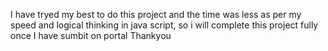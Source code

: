I have tryed my best to do this project and the time was less as per my speed and logical thinking in java script, so i will complete this project fully once I have sumbit on portal
Thankyou
